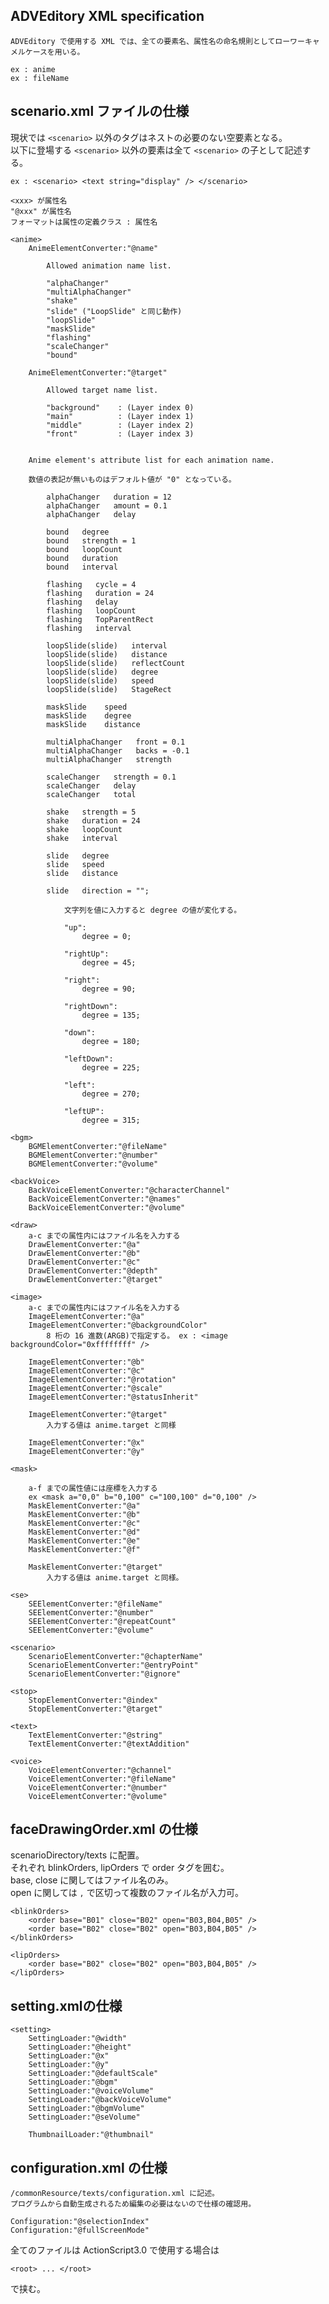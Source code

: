 ## ADVEditory XML specification
	ADVEditory で使用する XML では、全ての要素名、属性名の命名規則としてローワーキャメルケースを用いる。

	ex : anime
	ex : fileName

## scenario.xml	ファイルの仕様

現状では `<scenario>` 以外のタグはネストの必要のない空要素となる。  
以下に登場する `<scenario>` 以外の要素は全て `<scenario>` の子として記述する。

	ex : <scenario> <text string="display" /> </scenario>

	<xxx> が属性名
	"@xxx" が属性名
	フォーマットは属性の定義クラス : 属性名
	
	<anime>
		AnimeElementConverter:"@name"
			
			Allowed animation name list.
				
			"alphaChanger"
			"multiAlphaChanger"
			"shake"
			"slide" ("LoopSlide" と同じ動作)
			"loopSlide"
			"maskSlide"
			"flashing"
			"scaleChanger"
			"bound"
	
		AnimeElementConverter:"@target"
	
			Allowed target name list.

			"background"	: (Layer index 0)
			"main"			: (Layer index 1)
			"middle"		: (Layer index 2)
			"front"			: (Layer index 3)
			
		
		Anime element's attribute list for each animation name.
		
		数値の表記が無いものはデフォルト値が "0" となっている。

			alphaChanger   duration = 12
			alphaChanger   amount = 0.1
			alphaChanger   delay

			bound   degree
			bound   strength = 1
			bound   loopCount
			bound   duration
			bound   interval

			flashing   cycle = 4
			flashing   duration = 24
			flashing   delay
			flashing   loopCount
			flashing   TopParentRect
			flashing   interval

			loopSlide(slide)   interval
			loopSlide(slide)   distance
			loopSlide(slide)   reflectCount
			loopSlide(slide)   degree
			loopSlide(slide)   speed
			loopSlide(slide)   StageRect

			maskSlide    speed
			maskSlide    degree
			maskSlide    distance

			multiAlphaChanger   front = 0.1
			multiAlphaChanger   backs = -0.1
			multiAlphaChanger   strength

			scaleChanger   strength = 0.1
			scaleChanger   delay
			scaleChanger   total

			shake   strength = 5
			shake   duration = 24
			shake   loopCount
			shake   interval

			slide   degree
			slide   speed
			slide   distance

			slide   direction = "";

				文字列を値に入力すると degree の値が変化する。

				"up":
					degree = 0;

				"rightUp":
					degree = 45;

				"right":
					degree = 90;

				"rightDown":
					degree = 135;

				"down":
					degree = 180;

				"leftDown":
					degree = 225;

				"left":
					degree = 270;

				"leftUP":
					degree = 315;

	<bgm>
		BGMElementConverter:"@fileName"
		BGMElementConverter:"@number"
		BGMElementConverter:"@volume"

	<backVoice>
		BackVoiceElementConverter:"@characterChannel"
		BackVoiceElementConverter:"@names"
		BackVoiceElementConverter:"@volume"

	<draw>
		a-c までの属性内にはファイル名を入力する
		DrawElementConverter:"@a"
		DrawElementConverter:"@b"
		DrawElementConverter:"@c"
		DrawElementConverter:"@depth"
		DrawElementConverter:"@target"

	<image>
		a-c までの属性内にはファイル名を入力する
		ImageElementConverter:"@a"
		ImageElementConverter:"@backgroundColor"
			8 桁の 16 進数(ARGB)で指定する。 ex : <image backgroundColor="0xffffffff" />

		ImageElementConverter:"@b"
		ImageElementConverter:"@c"
		ImageElementConverter:"@rotation"
		ImageElementConverter:"@scale"
		ImageElementConverter:"@statusInherit"

		ImageElementConverter:"@target"
			入力する値は anime.target と同様

		ImageElementConverter:"@x"
		ImageElementConverter:"@y"

	<mask>

		a-f までの属性値には座標を入力する
		ex <mask a="0,0" b="0,100" c="100,100" d="0,100" />
		MaskElementConverter:"@a"
		MaskElementConverter:"@b"
		MaskElementConverter:"@c"
		MaskElementConverter:"@d"
		MaskElementConverter:"@e"
		MaskElementConverter:"@f"

		MaskElementConverter:"@target"
			入力する値は anime.target と同様。
	
	<se>
		SEElementConverter:"@fileName"
		SEElementConverter:"@number"
		SEElementConverter:"@repeatCount"
		SEElementConverter:"@volume"

	<scenario>
		ScenarioElementConverter:"@chapterName"
		ScenarioElementConverter:"@entryPoint"
		ScenarioElementConverter:"@ignore"

	<stop>
		StopElementConverter:"@index"
		StopElementConverter:"@target"

	<text>
		TextElementConverter:"@string"
		TextElementConverter:"@textAddition"

	<voice>
		VoiceElementConverter:"@channel"
		VoiceElementConverter:"@fileName"
		VoiceElementConverter:"@number"
		VoiceElementConverter:"@volume"

## faceDrawingOrder.xml の仕様

scenarioDirectory/texts に配置。  
それぞれ blinkOrders, lipOrders で order タグを囲む。  
base, close に関してはファイル名のみ。  
open に関しては `,` で区切って複数のファイル名が入力可。  

	<blinkOrders>
		<order base="B01" close="B02" open="B03,B04,B05" />
		<order base="B02" close="B02" open="B03,B04,B05" />
	</blinkOrders>

	<lipOrders>
		<order base="B02" close="B02" open="B03,B04,B05" />
	</lipOrders>

## setting.xmlの仕様

	<setting>
		SettingLoader:"@width"
		SettingLoader:"@height"
		SettingLoader:"@x"
		SettingLoader:"@y"
		SettingLoader:"@defaultScale"
		SettingLoader:"@bgm"
		SettingLoader:"@voiceVolume"
		SettingLoader:"@backVoiceVolume"
		SettingLoader:"@bgmVolume"
		SettingLoader:"@seVolume"

		ThumbnailLoader:"@thumbnail"

## configuration.xml の仕様

	/commonResource/texts/configuration.xml に記述。
	プログラムから自動生成されるため編集の必要はないので仕様の確認用。

	Configuration:"@selectionIndex"
	Configuration:"@fullScreenMode"

全てのファイルは ActionScript3.0 で使用する場合は

	<root> ... </root>

で挟む。